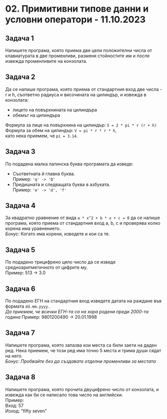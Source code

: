 # 02. Примитивни типове данни и условни оператори - 11.10.2023

## Задача 1
Напишете програма, която приема две цели положителни числа от клавиатурата в две променливи, разменя стойностите им и после извежда променливите на конзолата.

## Задача 2
Да се напише програма, която приема от стандартния вход две числа - r и h, съответно радиуса и височината на цилиндър, и извежда в конзолата:

- лицето на повърхнината на цилиндъра
- обемът на цилиндъра

Формула за лице на повърхнина на цилиндър: `S = 2 * pi * r (r + h)`
Формула за обем на цилиндър: `V = pi * r * r * h`,    
като нека приемем, че `pi = 3.14`.  

## Задача 3
По подадена малка латинска буква програмата да изведе:

- Съответната й главна буква.    
Пример: `'q' -> 'Q'`
- Предишната и следващата буква в азбуката.   
Пример: `'e' -> 'd', 'f'`

## Задача 4
За квадратно уравнение от вида `a * x^2 + b * x + c = 0` да се напише програма, която приема от стандартния вход a, b, c и проверява колко корена има уравнението.   
*Бонус:* Когато има корени, изведете и кои са те. 

## Задача 5
По подадено трицифрено цяло число да се изведе средноаритметичното от цифрите му.   
Пример: 513 -> 3.0   

## Задача 6
По подадено ЕГН на стандартния вход изведете датата на раждане във формата `dd.mm.yyyy.`   
*Да приемем, че всички ЕГН-та са на хора родени преди 2000-та година*
Пример: 9801200490 -> 20.01.1998

## Задача 7
Напишете програма, която запазва кои места са били заети на даден ред. Нека приемем, че този ред има точно 5 места и трима души сядат на него.    
*Бонус: Пробвайте без да създавате отделни променливи за местата*   

## Задача 8
Напишете програма, която прочита двуцифрено число от конзолата, и извежда как би се написало това число на английски.    
Пример:    
Вход: 57    
Изход: "fifty seven"    
